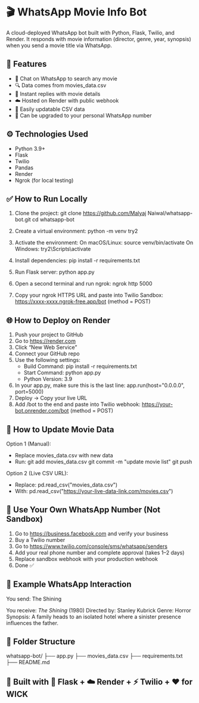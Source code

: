 # 🎬 WhatsApp Movie Info Bot

A cloud-deployed WhatsApp bot built with Python, Flask, Twilio, and Render. It responds with movie information (director, genre, year, synopsis) when you send a movie title via WhatsApp.

## 🚀 Features
- 💬 Chat on WhatsApp to search any movie
- 🔍 Data comes from movies_data.csv
- 📲 Instant replies with movie details
- ☁️ Hosted on Render with public webhook
- 🔁 Easily updatable CSV data
- 📱 Can be upgraded to your personal WhatsApp number

## ⚙️ Technologies Used
- Python 3.9+
- Flask
- Twilio
- Pandas
- Render
- Ngrok (for local testing)

## ✅ How to Run Locally
1. Clone the project:
git clone https://github.com/Malyaj Naiwal/whatsapp-bot.git
cd whatsapp-bot

2. Create a virtual environment:
python -m venv try2

3. Activate the environment:
On macOS/Linux: source venv/bin/activate
On Windows: try2\Scripts\activate

4. Install dependencies:
pip install -r requirements.txt

5. Run Flask server:
python app.py

6. Open a second terminal and run ngrok:
ngrok http 5000

7. Copy your ngrok HTTPS URL and paste into Twilio Sandbox:
https://xxxx-xxxx.ngrok-free.app/bot (method = POST)

## 🌐 How to Deploy on Render
1. Push your project to GitHub
2. Go to https://render.com
3. Click “New Web Service”
4. Connect your GitHub repo
5. Use the following settings:
   - Build Command: pip install -r requirements.txt
   - Start Command: python app.py
   - Python Version: 3.9
6. In your app.py, make sure this is the last line:
app.run(host="0.0.0.0", port=5000)
7. Deploy → Copy your live URL
8. Add /bot to the end and paste into Twilio webhook:
https://your-bot.onrender.com/bot (method = POST)

## 🔄 How to Update Movie Data

Option 1 (Manual):
- Replace movies_data.csv with new data
- Run:
git add movies_data.csv
git commit -m "update movie list"
git push

Option 2 (Live CSV URL):
- Replace:
pd.read_csv("movies_data.csv")
- With:
pd.read_csv("https://your-live-data-link.com/movies.csv")

## 📱 Use Your Own WhatsApp Number (Not Sandbox)
1. Go to https://business.facebook.com and verify your business
2. Buy a Twilio number
3. Go to https://www.twilio.com/console/sms/whatsapp/senders
4. Add your real phone number and complete approval (takes 1–2 days)
5. Replace sandbox webhook with your production webhook
6. Done ✅

## 💬 Example WhatsApp Interaction

You send:
The Shining

You receive:
*The Shining* (1980)
Directed by: Stanley Kubrick
Genre: Horror
Synopsis: A family heads to an isolated hotel where a sinister presence influences the father.

## 📁 Folder Structure

whatsapp-bot/
├── app.py
├── movies_data.csv
├── requirements.txt
├── README.md



## 🔐 Built with 💬 Flask + ☁️ Render + ⚡ Twilio + ❤️ for WICK
